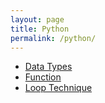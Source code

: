 ```yaml
---
layout: page
title: Python
permalink: /python/
---
```


- [Data Types](/python/data_types)
- [Function](/python/function)
- [Loop Technique](/python/loop)